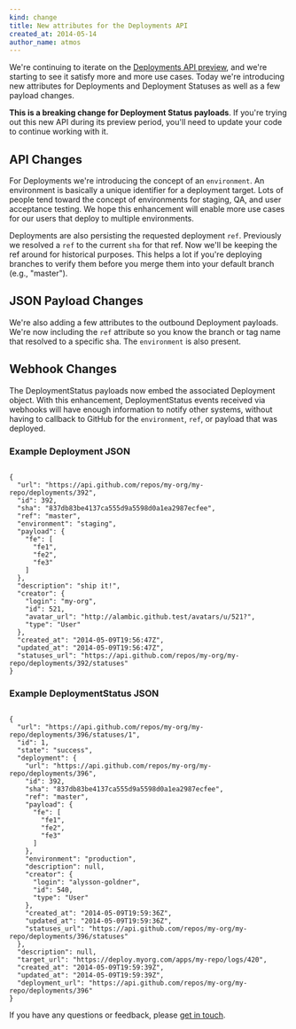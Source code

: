 ```yaml
---
kind: change
title: New attributes for the Deployments API
created_at: 2014-05-14
author_name: atmos
---
```


We're continuing to iterate on the [Deployments API preview][deployments-preview], and we're starting to see it satisfy more and more use cases. Today we're introducing new attributes for Deployments and Deployment Statuses as well as a few payload changes.

**This is a breaking change for Deployment Status payloads**. If you're trying out this new API during its preview period, you'll need to update your code to continue working with it.

## API Changes

For Deployments we're introducing the concept of an `environment`. An environment is basically a unique identifier for a deployment target. Lots of people tend toward the concept of environments for staging, QA, and user acceptance testing. We hope this enhancement will enable more use cases for our users that deploy to multiple environments.

Deployments are also persisting the requested deployment `ref`. Previously we resolved a `ref` to the current `sha` for that ref. Now we'll be keeping the ref around for historical purposes. This helps a lot if you're deploying branches to verify them before you merge them into your default branch (e.g., "master").

## JSON Payload Changes

We're also adding a few attributes to the outbound Deployment payloads. We're now including the `ref` attribute so you know the branch or tag name that resolved to a specific sha. The `environment` is also present.

## Webhook Changes

The DeploymentStatus payloads now embed the associated Deployment object. With this enhancement, DeploymentStatus events received via webhooks will have enough information to notify other systems, without having to callback to GitHub for the `environment`, `ref`, or payload that was deployed.

### Example Deployment JSON

<pre><code class="language-javascript">
{
  "url": "https://api.github.com/repos/my-org/my-repo/deployments/392",
  "id": 392,
  "sha": "837db83be4137ca555d9a5598d0a1ea2987ecfee",
  "ref": "master",
  "environment": "staging",
  "payload": {
    "fe": [
      "fe1",
      "fe2",
      "fe3"
    ]
  },
  "description": "ship it!",
  "creator": {
    "login": "my-org",
    "id": 521,
    "avatar_url": "http://alambic.github.test/avatars/u/521?",
    "type": "User"
  },
  "created_at": "2014-05-09T19:56:47Z",
  "updated_at": "2014-05-09T19:56:47Z",
  "statuses_url": "https://api.github.com/repos/my-org/my-repo/deployments/392/statuses"
}
</code></pre>

### Example DeploymentStatus JSON

<pre><code class="language-javascript">
{
  "url": "https://api.github.com/repos/my-org/my-repo/deployments/396/statuses/1",
  "id": 1,
  "state": "success",
  "deployment": {
    "url": "https://api.github.com/repos/my-org/my-repo/deployments/396",
    "id": 392,
    "sha": "837db83be4137ca555d9a5598d0a1ea2987ecfee",
    "ref": "master",
    "payload": {
      "fe": [
        "fe1",
        "fe2",
        "fe3"
      ]
    },
    "environment": "production",
    "description": null,
    "creator": {
      "login": "alysson-goldner",
      "id": 540,
      "type": "User"
    },
    "created_at": "2014-05-09T19:59:36Z",
    "updated_at": "2014-05-09T19:59:36Z",
    "statuses_url": "https://api.github.com/repos/my-org/my-repo/deployments/396/statuses"
  },
  "description": null,
  "target_url": "https://deploy.myorg.com/apps/my-repo/logs/420",
  "created_at": "2014-05-09T19:59:39Z",
  "updated_at": "2014-05-09T19:59:39Z",
  "deployment_url": "https://api.github.com/repos/my-org/my-repo/deployments/396"
}
</code></pre>

If you have any questions or feedback, please [get in touch][contact].

[contact]: https://github.com/contact?form[subject]=Deployments+API
[deployments-preview]: https://developer.github.com/changes/2014-01-09-preview-the-new-deployments-api/
